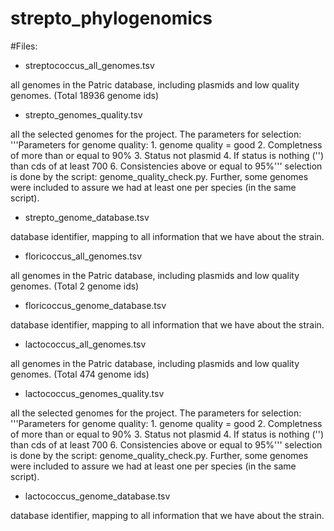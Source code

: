 # strepto_phylogenomics


#Files:

- streptococcus_all_genomes.tsv 

all genomes in the Patric database, including plasmids and low quality genomes. (Total 18936 genome ids)

- strepto_genomes_quality.tsv

all the selected genomes for the project. The parameters for selection:
'''Parameters for genome quality: 
    1. genome quality = good
    2. Completness of more than or equal to 90%
    3. Status not plasmid
    4. If status is nothing ('') than cds of at least 700
    6. Consistencies above or equal to 95%'''
selection is done by the script: genome_quality_check.py. Further, some genomes were included to assure we had at least one per species (in the same script).


- strepto_genome_database.tsv

database identifier, mapping to all information that we have about the strain.


- floricoccus_all_genomes.tsv 

all genomes in the Patric database, including plasmids and low quality genomes. (Total 2 genome ids)


- floricoccus_genome_database.tsv

database identifier, mapping to all information that we have about the strain.

- lactococcus_all_genomes.tsv 

all genomes in the Patric database, including plasmids and low quality genomes. (Total 474 genome ids)

- lactococcus_genomes_quality.tsv

all the selected genomes for the project. The parameters for selection:
'''Parameters for genome quality: 
    1. genome quality = good
    2. Completness of more than or equal to 90%
    3. Status not plasmid
    4. If status is nothing ('') than cds of at least 700
    6. Consistencies above or equal to 95%'''
selection is done by the script: genome_quality_check.py. Further, some genomes were included to assure we had at least one per species (in the same script).


- lactococcus_genome_database.tsv

database identifier, mapping to all information that we have about the strain.
